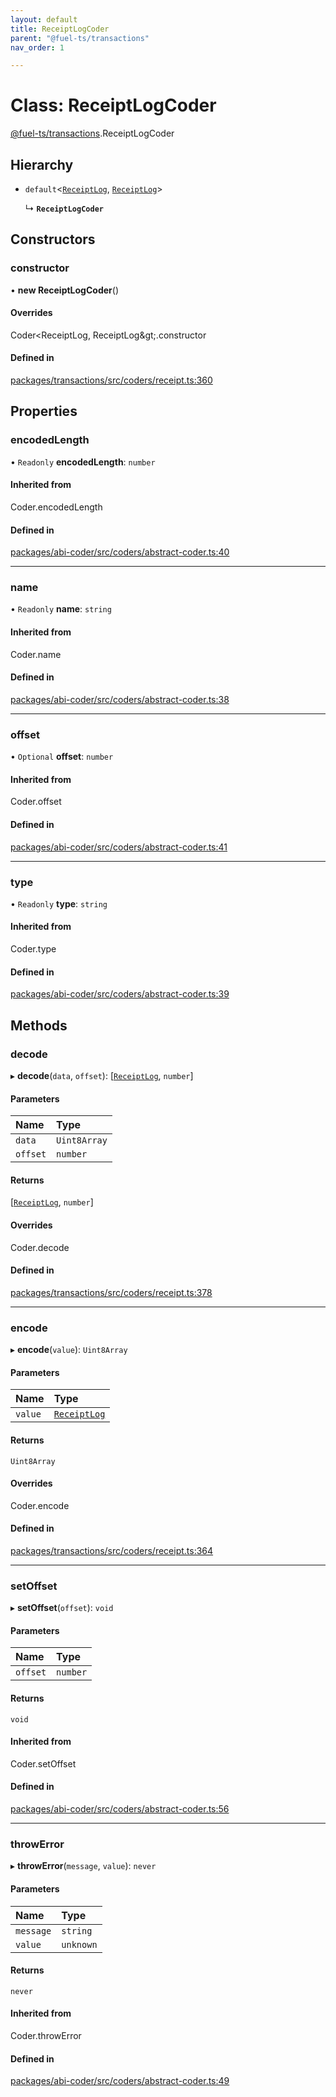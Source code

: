 ```yaml
---
layout: default
title: ReceiptLogCoder
parent: "@fuel-ts/transactions"
nav_order: 1

---
```


# Class: ReceiptLogCoder

[@fuel-ts/transactions](../index.md).ReceiptLogCoder

## Hierarchy

- `default`<[`ReceiptLog`](../index.md#receiptlog), [`ReceiptLog`](../index.md#receiptlog)\>

  ↳ **`ReceiptLogCoder`**

## Constructors

### constructor

• **new ReceiptLogCoder**()

#### Overrides

Coder&lt;ReceiptLog, ReceiptLog\&gt;.constructor

#### Defined in

[packages/transactions/src/coders/receipt.ts:360](https://github.com/FuelLabs/fuels-ts/blob/master/packages/transactions/src/coders/receipt.ts#L360)

## Properties

### encodedLength

• `Readonly` **encodedLength**: `number`

#### Inherited from

Coder.encodedLength

#### Defined in

[packages/abi-coder/src/coders/abstract-coder.ts:40](https://github.com/FuelLabs/fuels-ts/blob/master/packages/abi-coder/src/coders/abstract-coder.ts#L40)

___

### name

• `Readonly` **name**: `string`

#### Inherited from

Coder.name

#### Defined in

[packages/abi-coder/src/coders/abstract-coder.ts:38](https://github.com/FuelLabs/fuels-ts/blob/master/packages/abi-coder/src/coders/abstract-coder.ts#L38)

___

### offset

• `Optional` **offset**: `number`

#### Inherited from

Coder.offset

#### Defined in

[packages/abi-coder/src/coders/abstract-coder.ts:41](https://github.com/FuelLabs/fuels-ts/blob/master/packages/abi-coder/src/coders/abstract-coder.ts#L41)

___

### type

• `Readonly` **type**: `string`

#### Inherited from

Coder.type

#### Defined in

[packages/abi-coder/src/coders/abstract-coder.ts:39](https://github.com/FuelLabs/fuels-ts/blob/master/packages/abi-coder/src/coders/abstract-coder.ts#L39)

## Methods

### decode

▸ **decode**(`data`, `offset`): [[`ReceiptLog`](../index.md#receiptlog), `number`]

#### Parameters

| Name | Type |
| :------ | :------ |
| `data` | `Uint8Array` |
| `offset` | `number` |

#### Returns

[[`ReceiptLog`](../index.md#receiptlog), `number`]

#### Overrides

Coder.decode

#### Defined in

[packages/transactions/src/coders/receipt.ts:378](https://github.com/FuelLabs/fuels-ts/blob/master/packages/transactions/src/coders/receipt.ts#L378)

___

### encode

▸ **encode**(`value`): `Uint8Array`

#### Parameters

| Name | Type |
| :------ | :------ |
| `value` | [`ReceiptLog`](../index.md#receiptlog) |

#### Returns

`Uint8Array`

#### Overrides

Coder.encode

#### Defined in

[packages/transactions/src/coders/receipt.ts:364](https://github.com/FuelLabs/fuels-ts/blob/master/packages/transactions/src/coders/receipt.ts#L364)

___

### setOffset

▸ **setOffset**(`offset`): `void`

#### Parameters

| Name | Type |
| :------ | :------ |
| `offset` | `number` |

#### Returns

`void`

#### Inherited from

Coder.setOffset

#### Defined in

[packages/abi-coder/src/coders/abstract-coder.ts:56](https://github.com/FuelLabs/fuels-ts/blob/master/packages/abi-coder/src/coders/abstract-coder.ts#L56)

___

### throwError

▸ **throwError**(`message`, `value`): `never`

#### Parameters

| Name | Type |
| :------ | :------ |
| `message` | `string` |
| `value` | `unknown` |

#### Returns

`never`

#### Inherited from

Coder.throwError

#### Defined in

[packages/abi-coder/src/coders/abstract-coder.ts:49](https://github.com/FuelLabs/fuels-ts/blob/master/packages/abi-coder/src/coders/abstract-coder.ts#L49)
